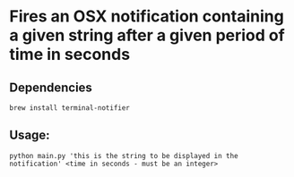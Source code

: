 # Fires an OSX notification containing a given string after a given period of time in seconds

## Dependencies

`brew install terminal-notifier`

## Usage:

`python main.py 'this is the string to be displayed in the notification' <time in seconds - must be an integer>`
